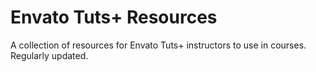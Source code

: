 # Envato Tuts+ Resources

A collection of resources for Envato Tuts+ instructors to use in courses. Regularly updated.